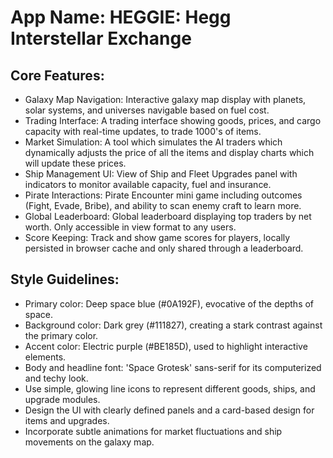 # **App Name**: HEGGIE: Hegg Interstellar Exchange

## Core Features:

- Galaxy Map Navigation: Interactive galaxy map display with planets, solar systems, and universes navigable based on fuel cost.
- Trading Interface: A trading interface showing goods, prices, and cargo capacity with real-time updates, to trade 1000's of items.
- Market Simulation: A tool which simulates the AI traders which dynamically adjusts the price of all the items and display charts which will update these prices.
- Ship Management UI: View of Ship and Fleet Upgrades panel with indicators to monitor available capacity, fuel and insurance.
- Pirate Interactions: Pirate Encounter mini game including outcomes (Fight, Evade, Bribe), and ability to scan enemy craft to learn more.
- Global Leaderboard: Global leaderboard displaying top traders by net worth. Only accessible in view format to any users.
- Score Keeping: Track and show game scores for players, locally persisted in browser cache and only shared through a leaderboard.

## Style Guidelines:

- Primary color: Deep space blue (#0A192F), evocative of the depths of space.
- Background color: Dark grey (#111827), creating a stark contrast against the primary color.
- Accent color: Electric purple (#BE185D), used to highlight interactive elements.
- Body and headline font: 'Space Grotesk' sans-serif for its computerized and techy look.
- Use simple, glowing line icons to represent different goods, ships, and upgrade modules.
- Design the UI with clearly defined panels and a card-based design for items and upgrades.
- Incorporate subtle animations for market fluctuations and ship movements on the galaxy map.